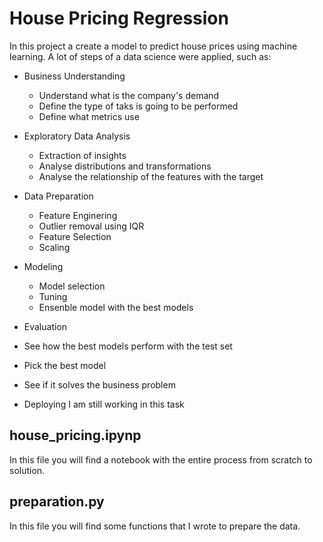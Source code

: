 # House Pricing Regression

In this project a create a model to predict house prices using machine learning. A lot of steps of a data science were applied, such as:

- Business Understanding
  - Understand what is the company's demand
  - Define the type of taks is going to be performed
  - Define what metrics use

- Exploratory Data Analysis
  - Extraction of insights
  - Analyse distributions and transformations
  - Analyse the relationship of the features with the target
  
- Data Preparation
  - Feature Enginering
  - Outlier removal using IQR
  - Feature Selection
  - Scaling
  
- Modeling
  - Model selection
  - Tuning
  - Ensenble model with the best models
 
 - Evaluation
  - See how the best models perform with the test set
  - Pick the best model
  - See if it solves the business problem
  
 - Deploying
 I am still working in this task
 
 
## house_pricing.ipynp
In this file you will find a notebook with the entire process from scratch to solution.

## preparation.py
In this file you will find some functions that I wrote to prepare the data.
